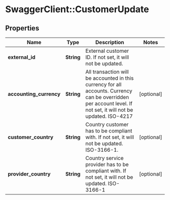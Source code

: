 # SwaggerClient::CustomerUpdate

## Properties
Name | Type | Description | Notes
------------ | ------------- | ------------- | -------------
**external_id** | **String** | External customer ID. If not set, it will not be updated. | 
**accounting_currency** | **String** | All transaction will be accounted in this currency for all accounts. Currency can be overridden per account level. If not set, it will not be updated. ISO-4217 | [optional] 
**customer_country** | **String** | Country customer has to be compliant with. If not set, it will not be updated. ISO-3166-1. | [optional] 
**provider_country** | **String** | Country service provider has to be compliant with. If not set, it will not be updated. ISO-3166-1 | [optional] 

